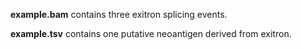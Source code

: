 __example.bam__ contains three exitron splicing events.

__example.tsv__ contains one putative neoantigen derived from exitron.
